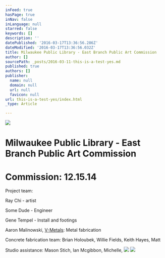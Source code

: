 ```yaml
---
inFeed: true
hasPage: true
inNav: false
inLanguage: null
starred: false
keywords: []
description: ''
datePublished: '2016-03-17T13:36:56.286Z'
dateModified: '2016-03-17T13:36:56.032Z'
title: Milwaukee Public Library - East Branch Public Art Commission
author: []
sourcePath: _posts/2016-03-11-this-is-a-test-yes.md
published: true
authors: []
publisher:
  name: null
  domain: null
  url: null
  favicon: null
url: this-is-a-test-yes/index.html
_type: Article

---
```

![](https://s3-us-west-2.amazonaws.com/the-grid-img/p/a3140ec22830883f65dbd9d5ea87acb57508d65d.jpg)

# Milwaukee Public Library - East Branch Public Art Commission

# Commission: 12.15.14

Project team:

Ray Chi - artist

Some Dude - Engineer

Gene Tempel - Install and footings

Aaron Malinowski, [V-Metals][0]: Metal fabrication

Concrete fabrication team: Brian Holoubek, Willie Fields, Keith Hayes, Matt

Studio assistance: Mason Stich, Ian Mcgibbon, Michelle, ![](https://the-grid-user-content.s3-us-west-2.amazonaws.com/97d88ac2-7300-43d6-b145-426e7eae4d23.jpg)
![](https://the-grid-user-content.s3-us-west-2.amazonaws.com/3a0ddaff-b49d-40ee-94d5-f74bafcb0475.jpg)

[0]: http://vmetalsfab.com/index.html